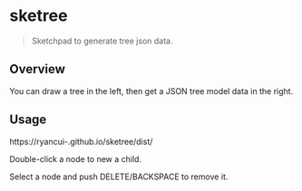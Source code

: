 # sketree

> Sketchpad to generate tree json data.

## Overview

You can draw a tree in the left, then get a JSON tree model data in the right.

## Usage

https://ryancui-.github.io/sketree/dist/

Double-click a node to new a child.

Select a node and push DELETE/BACKSPACE to remove it.

